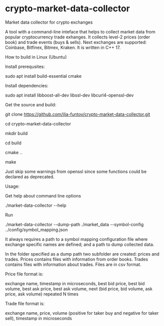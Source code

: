 # crypto-market-data-collector
Market data collector for crypto exchanges

A tool with a command-line inteface that helps to collect market data from popular cryptocurrency trade exhanges.
It collects level-2 prices (order book) and trade events (buys & sells).
Next exchanges are supported: Coinbase, Bitfinex, Bitmex, Kraken.
It is written in C++ 17.

How to build in Linux (Ubuntu)

Install prerequsites:

sudo apt install build-essential cmake

Install dependencies:

sudo apt install libboost-all-dev libssl-dev libcurl4-openssl-dev

Get the source and build:

git clone https://github.com/ilia-funtov/crypto-market-data-collector.git

cd crypto-market-data-collector

mkdir build

cd build

cmake ..

make

Just skip some warnings from openssl since some functions could be declared as deprecated.

Usage:

Get help about command line options

./market-data-collector --help

Run

./market-data-collector --dump-path ./market_data --symbol-config ../config/symbol_mapping.json

It always requires a path to a symbol mapping configuration file where exchange specific names are defined; and a path to dump collected data.

In the folder specified as a dump path two subfolder are created: prices and trades. Prices contains files with information from order books.
Trades contains files with information about trades. Files are in csv format.

Price file format is:

exchange name, timestamp in microseconds, best bid price, best bid volume, best ask price, best ask volume, next (bid price, bid volume, ask price, ask volume) repeated N times

Trade file format is:

exchange name, price, volume (positive for taker buy and negative for taker sell), timestamp in microseconds
